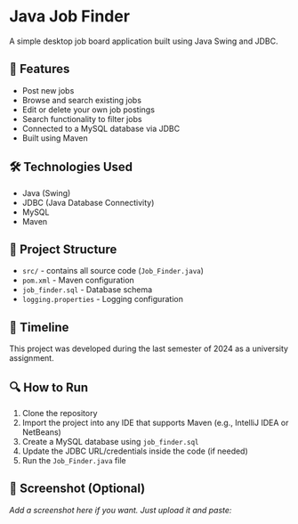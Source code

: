 # Java Job Finder

A simple desktop job board application built using Java Swing and JDBC.

## 🚀 Features

- Post new jobs  
- Browse and search existing jobs  
- Edit or delete your own job postings  
- Search functionality to filter jobs  
- Connected to a MySQL database via JDBC  
- Built using Maven

## 🛠️ Technologies Used

- Java (Swing)
- JDBC (Java Database Connectivity)
- MySQL
- Maven

## 📂 Project Structure

- `src/` - contains all source code (`Job_Finder.java`)
- `pom.xml` - Maven configuration
- `job_finder.sql` - Database schema
- `logging.properties` - Logging configuration

## 📅 Timeline

This project was developed during the last semester of 2024 as a university assignment.

## 🔍 How to Run

1. Clone the repository  
2. Import the project into any IDE that supports Maven (e.g., IntelliJ IDEA or NetBeans)  
3. Create a MySQL database using `job_finder.sql`  
4. Update the JDBC URL/credentials inside the code (if needed)  
5. Run the `Job_Finder.java` file

## 📸 Screenshot (Optional)

_Add a screenshot here if you want. Just upload it and paste:_
